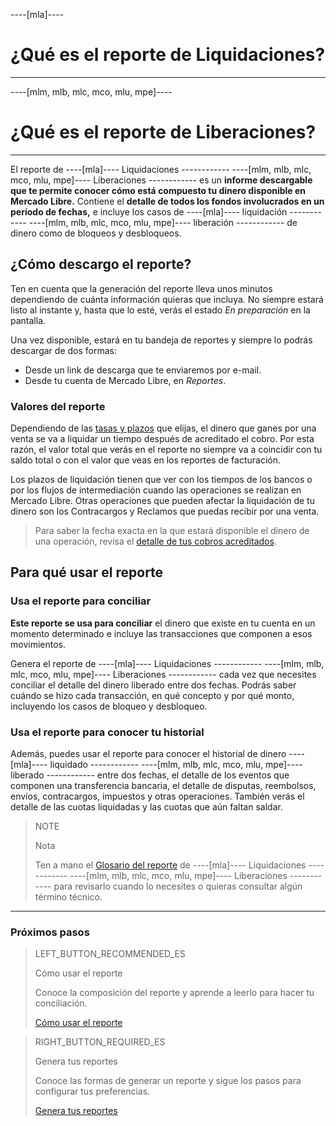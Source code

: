 ----[mla]----
# ¿Qué es el reporte de Liquidaciones?
------------

----[mlm, mlb, mlc, mco, mlu, mpe]----
# ¿Qué es el reporte de Liberaciones?
------------


El reporte de ----[mla]---- Liquidaciones ------------ ----[mlm, mlb, mlc, mco, mlu, mpe]---- Liberaciones ------------ es un **informe descargable que te permite conocer cómo está compuesto tu dinero disponible en Mercado Libre.** Contiene el **detalle de todos los fondos involucrados en un período de fechas,** e incluye los casos de ----[mla]---- liquidación ------------ ----[mlm, mlb, mlc, mco, mlu, mpe]---- liberación ------------ de dinero como de bloqueos y desbloqueos.

## ¿Cómo descargo el reporte?

Ten en cuenta que la generación del reporte lleva unos minutos dependiendo de cuánta información quieras que incluya. No siempre estará listo al instante y, hasta que lo esté, verás el estado *En preparación* en la pantalla.

Una vez disponible, estará en tu bandeja de reportes y siempre lo podrás descargar de dos formas:

* Desde un link de descarga que te enviaremos por e-mail.
* Desde tu cuenta de Mercado Libre, en *Reportes*. 

### Valores del reporte

Dependiendo de las [tasas y plazos](https://www.mercadopago[FAKER][URL][DOMAIN]/settings/release-options) que elijas, el dinero que ganes por una venta se va a liquidar un tiempo después de acreditado el cobro. Por esta razón, el valor total que verás en el reporte no siempre va a coincidir con tu saldo total o con el valor que veas en los reportes de facturación.

Los plazos de liquidación tienen que ver con los tiempos de los bancos o por los flujos de intermediación cuando las operaciones se realizan en Mercado Libre. Otras operaciones que pueden afectar la liquidación de tu dinero son los Contracargos y Reclamos que puedas recibir por una venta.


> Para saber la fecha exacta en la que estará disponible el dinero de una operación, revisa el [detalle de tus cobros acreditados](https://www.mercadopago[FAKER][URL][DOMAIN]/activities/balance).


## Para qué usar el reporte

### Usa el reporte para conciliar

**Este reporte se usa para conciliar** el dinero que existe en tu cuenta en un momento determinado e incluye las transacciones que componen a esos movimientos. 

Genera el reporte de ----[mla]---- Liquidaciones ------------ ----[mlm, mlb, mlc, mco, mlu, mpe]---- Liberaciones ------------ cada vez que necesites conciliar el detalle del dinero liberado entre dos fechas. Podrás saber cuándo se hizo cada transacción, en qué concepto y por qué monto, incluyendo los casos de bloqueo y desbloqueo. 


### Usa el reporte para conocer tu historial

Además, puedes usar el reporte para conocer el historial de dinero ----[mla]---- liquidado ------------ ----[mlm, mlb, mlc, mco, mlu, mpe]---- liberado ------------ entre dos fechas, el detalle de los eventos que componen una transferencia bancaria, el detalle de disputas, reembolsos, envíos, contracargos, impuestos y otras operaciones. También verás el detalle de las cuotas liquidadas y las cuotas que aún faltan saldar.

> NOTE
>
> Nota
>
> Ten a mano el [Glosario del reporte](https://www.mercadopago[FAKER][URL][DOMAIN]/developers/es/guides/manage-account/reports/released-money/glossary) de ----[mla]---- Liquidaciones ------------ ----[mlm, mlb, mlc, mco, mlu, mpe]---- Liberaciones ------------ para revisarlo cuando lo necesites o quieras consultar algún término técnico.

<hr/>

### Próximos pasos

> LEFT_BUTTON_RECOMMENDED_ES
>
> Cómo usar el reporte
>
> Conoce la composición del reporte y aprende a leerlo para hacer tu conciliación.
>
> [Cómo usar el reporte](https://www.mercadopago[FAKER][URL][DOMAIN]/developers/es/guides/manage-account/reports/released-money/how-to-use)

> RIGHT_BUTTON_REQUIRED_ES
>
> Genera tus reportes
>
> Conoce las formas de generar un reporte y sigue los pasos para configurar tus preferencias.
>
> [Genera tus reportes](https://www.mercadopago[FAKER][URL][DOMAIN]/developers/es/guides/manage-account/reports/released-money/generate)

